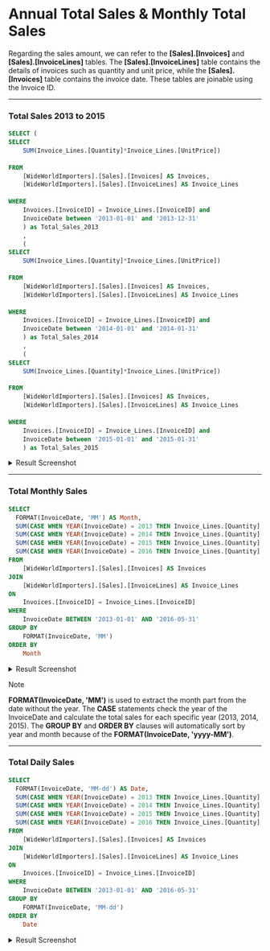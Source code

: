 # Annual Total Sales & Monthly Total Sales
Regarding the sales amount, we can refer to the **[Sales].[Invoices]** and **[Sales].[InvoiceLines]** tables. 
The **[Sales].[InvoiceLines]** table contains the details of invoices such as quantity and unit price, 
while the **[Sales].[Invoices]** table contains the invoice date. These tables are joinable using the Invoice ID.

_________________________________________________________________________

### Total Sales 2013 to 2015

```sql
SELECT (
SELECT 
	SUM(Invoice_Lines.[Quantity]*Invoice_Lines.[UnitPrice])

FROM 
	[WideWorldImporters].[Sales].[Invoices] AS Invoices,
	[WideWorldImporters].[Sales].[InvoiceLines] AS Invoice_Lines

WHERE 
	Invoices.[InvoiceID] = Invoice_Lines.[InvoiceID] and
	InvoiceDate between '2013-01-01' and '2013-12-31'
	) as Total_Sales_2013
	,
	(
SELECT 
	SUM(Invoice_Lines.[Quantity]*Invoice_Lines.[UnitPrice])

FROM 
	[WideWorldImporters].[Sales].[Invoices] AS Invoices,
	[WideWorldImporters].[Sales].[InvoiceLines] AS Invoice_Lines

WHERE 
	Invoices.[InvoiceID] = Invoice_Lines.[InvoiceID] and
	InvoiceDate between '2014-01-01' and '2014-01-31'
	) as Total_Sales_2014
	,
	(
SELECT 
	SUM(Invoice_Lines.[Quantity]*Invoice_Lines.[UnitPrice])

FROM 
	[WideWorldImporters].[Sales].[Invoices] AS Invoices,
	[WideWorldImporters].[Sales].[InvoiceLines] AS Invoice_Lines

WHERE 
	Invoices.[InvoiceID] = Invoice_Lines.[InvoiceID] and
	InvoiceDate between '2015-01-01' and '2015-01-31'
	) as Total_Sales_2015

```

<details>

<summary>Result Screenshot</summary>

![alt text]( https://github.com/Evank2023/Portfolio/blob/WWI/ResultScreenshot/Screenshot%202024-10-16%20071247.png " Total Sales 2013 to 2015 ")

</details>

_________________________________________________________
### Total Monthly Sales

```sql
SELECT 
  FORMAT(InvoiceDate, 'MM') AS Month,
  SUM(CASE WHEN YEAR(InvoiceDate) = 2013 THEN Invoice_Lines.[Quantity] * Invoice_Lines.[UnitPrice] ELSE 0 END) AS Sales_2013,
  SUM(CASE WHEN YEAR(InvoiceDate) = 2014 THEN Invoice_Lines.[Quantity] * Invoice_Lines.[UnitPrice] ELSE 0 END) AS Sales_2014,
  SUM(CASE WHEN YEAR(InvoiceDate) = 2015 THEN Invoice_Lines.[Quantity] * Invoice_Lines.[UnitPrice] ELSE 0 END) AS Sales_2015,
  SUM(CASE WHEN YEAR(InvoiceDate) = 2016 THEN Invoice_Lines.[Quantity] * Invoice_Lines.[UnitPrice] ELSE 0 END) AS Sales_2016
FROM 
    [WideWorldImporters].[Sales].[Invoices] AS Invoices
JOIN 
    [WideWorldImporters].[Sales].[InvoiceLines] AS Invoice_Lines
ON 
    Invoices.[InvoiceID] = Invoice_Lines.[InvoiceID]
WHERE 
    InvoiceDate BETWEEN '2013-01-01' AND '2016-05-31'
GROUP BY 
    FORMAT(InvoiceDate, 'MM')
ORDER BY 
    Month

```

<details>

<summary>Result Screenshot</summary>

![alt text]( https://github.com/Evank2023/Portfolio/blob/WWI/ResultScreenshot/Screenshot%202024-10-16%20072931.png " Monthly Sales ")

</details>

> [!NOTE]
> **FORMAT(InvoiceDate, 'MM')** is used to extract the month part from the date without the year.
The **CASE** statements check the year of the InvoiceDate and calculate the total sales for each specific year (2013, 2014, 2015).
The **GROUP BY** and **ORDER BY** clauses will automatically sort by year and month because of the **FORMAT(InvoiceDate, 'yyyy-MM')**.

_________________________________________________________________

### Total Daily Sales

```sql
SELECT 
  FORMAT(InvoiceDate, 'MM-dd') AS Date,
  SUM(CASE WHEN YEAR(InvoiceDate) = 2013 THEN Invoice_Lines.[Quantity] * Invoice_Lines.[UnitPrice] ELSE 0 END) AS Sales_2013,
  SUM(CASE WHEN YEAR(InvoiceDate) = 2014 THEN Invoice_Lines.[Quantity] * Invoice_Lines.[UnitPrice] ELSE 0 END) AS Sales_2014,
  SUM(CASE WHEN YEAR(InvoiceDate) = 2015 THEN Invoice_Lines.[Quantity] * Invoice_Lines.[UnitPrice] ELSE 0 END) AS Sales_2015,
  SUM(CASE WHEN YEAR(InvoiceDate) = 2016 THEN Invoice_Lines.[Quantity] * Invoice_Lines.[UnitPrice] ELSE 0 END) AS Sales_2016
FROM 
    [WideWorldImporters].[Sales].[Invoices] AS Invoices
JOIN 
    [WideWorldImporters].[Sales].[InvoiceLines] AS Invoice_Lines
ON 
    Invoices.[InvoiceID] = Invoice_Lines.[InvoiceID]
WHERE 
    InvoiceDate BETWEEN '2013-01-01' AND '2016-05-31'
GROUP BY 
    FORMAT(InvoiceDate, 'MM-dd')
ORDER BY 
    Date


```

<details>

<summary>Result Screenshot</summary>

![alt text]( https://github.com/Evank2023/Portfolio/blob/WWI/ResultScreenshot/Screenshot%202024-10-16%20075415.png " Daily Sales 2013 to 2016 ")

</details>









